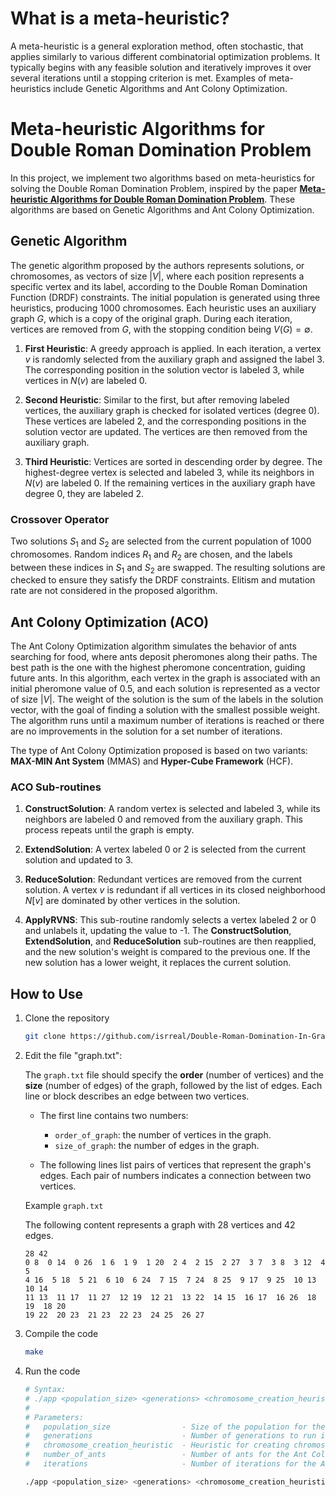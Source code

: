 # What is a meta-heuristic?
A meta-heuristic is a general exploration method, often stochastic, that applies similarly to various different combinatorial optimization problems. It typically begins with any feasible solution and iteratively improves it over several iterations until a stopping criterion is met. Examples of meta-heuristics include Genetic Algorithms and Ant Colony Optimization.


# Meta-heuristic Algorithms for Double Roman Domination Problem

In this project, we implement two algorithms based on meta-heuristics for solving the Double Roman Domination Problem, inspired by the paper [**Meta-heuristic Algorithms for Double Roman Domination Problem**](https://doi.org/10.1016/j.asoc.2024.111306).
 These algorithms are based on Genetic Algorithms and Ant Colony Optimization.

## Genetic Algorithm

The genetic algorithm proposed by the authors represents solutions, or chromosomes, as vectors of size $|V|$, where each position represents a specific vertex and its label, according to the Double Roman Domination Function (DRDF) constraints. The initial population is generated using three heuristics, producing 1000 chromosomes. Each heuristic uses an auxiliary graph $G$, which is a copy of the original graph. During each iteration, vertices are removed from $G$, with the stopping condition being $V(G) = \emptyset$.

1. **First Heuristic**: A greedy approach is applied. In each iteration, a vertex $v$ is randomly selected from the auxiliary graph and assigned the label 3. The corresponding position in the solution vector is labeled 3, while vertices in $N(v)$ are labeled 0.
   
2. **Second Heuristic**: Similar to the first, but after removing labeled vertices, the auxiliary graph is checked for isolated vertices (degree 0). These vertices are labeled 2, and the corresponding positions in the solution vector are updated. The vertices are then removed from the auxiliary graph.

3. **Third Heuristic**: Vertices are sorted in descending order by degree. The highest-degree vertex is selected and labeled 3, while its neighbors in $N(v)$ are labeled 0. If the remaining vertices in the auxiliary graph have degree 0, they are labeled 2.

### Crossover Operator

Two solutions $S_1$ and $S_2$ are selected from the current population of 1000 chromosomes. Random indices $R_1$ and $R_2$ are chosen, and the labels between these indices in $S_1$ and $S_2$ are swapped. The resulting solutions are checked to ensure they satisfy the DRDF constraints. Elitism and mutation rate are not considered in the proposed algorithm.

## Ant Colony Optimization (ACO)

The Ant Colony Optimization algorithm simulates the behavior of ants searching for food, where ants deposit pheromones along their paths. The best path is the one with the highest pheromone concentration, guiding future ants. In this algorithm, each vertex in the graph is associated with an initial pheromone value of 0.5, and each solution is represented as a vector of size $|V|$. The weight of the solution is the sum of the labels in the solution vector, with the goal of finding a solution with the smallest possible weight. The algorithm runs until a maximum number of iterations is reached or there are no improvements in the solution for a set number of iterations.

The type of Ant Colony Optimization proposed is based on two variants: **MAX-MIN Ant System** (MMAS) and **Hyper-Cube Framework** (HCF).

### ACO Sub-routines

1. **ConstructSolution**: A random vertex is selected and labeled 3, while its neighbors are labeled 0 and removed from the auxiliary graph. This process repeats until the graph is empty.

2. **ExtendSolution**: A vertex labeled 0 or 2 is selected from the current solution and updated to 3.

3. **ReduceSolution**: Redundant vertices are removed from the current solution. A vertex $v$ is redundant if all vertices in its closed neighborhood $N[v]$ are dominated by other vertices in the solution.

4. **ApplyRVNS**: This sub-routine randomly selects a vertex labeled 2 or 0 and unlabels it, updating the value to -1. The **ConstructSolution**, **ExtendSolution**, and **ReduceSolution** sub-routines are then reapplied, and the new solution's weight is compared to the previous one. If the new solution has a lower weight, it replaces the current solution.



## How to Use

1. Clone the repository
   ```bash
   git clone https://github.com/isrreal/Double-Roman-Domination-In-Graphs-meta-heuristics.git
2. Edit the file "graph.txt":

   The `graph.txt` file should specify the **order** (number of vertices) and the **size** (number of edges) of the graph, followed by the list of edges. Each line or block describes an edge between two vertices.

   - The first line contains two numbers:
     - `order_of_graph`: the number of vertices in the graph.
     - `size_of_graph`: the number of edges in the graph.
   
   - The following lines list pairs of vertices that represent the graph's edges. Each pair of numbers indicates a connection between two vertices.

   Example `graph.txt`

   The following content represents a graph with 28 vertices and 42 edges.

      ```plaintext
      28 42
      0 8  0 14  0 26  1 6  1 9  1 20  2 4  2 15  2 27  3 7  3 8  3 12  4 5
      4 16  5 18  5 21  6 10  6 24  7 15  7 24  8 25  9 17  9 25  10 13  10 14
      11 13  11 17  11 27  12 19  12 21  13 22  14 15  16 17  16 26  18 19  18 20
      19 22  20 23  21 23  22 23  24 25  26 27

3. Compile the code
   ```bash
   make
   ```
   
4. Run the code
   ```bash
   # Syntax:
   # ./app <population_size> <generations> <chromosome_creation_heuristic> <number_of_ants> <iterations>
   #
   # Parameters:
   #   population_size                - Size of the population for the Genetic Algorithm
   #   generations                    - Number of generations to run in the Genetic Algorithm
   #   chromosome_creation_heuristic  - Heuristic for creating chromosomes [1, 2, or 3]. Default is 1.
   #   number_of_ants                 - Number of ants for the Ant Colony Optimization (ACO)
   #   iterations                     - Number of iterations for the ACO

   ./app <population_size> <generations> <chromosome_creation_heuristic> <number_of_ants> <iterations>

